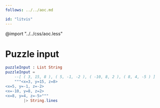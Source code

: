 ```yaml
---
follows: ../../aoc.md

id: "litvis"
---
```


@import "../../css/aoc.less"

# Puzzle input

```elm {r}
puzzleInput : List String
puzzleInput =
    --[ ( 3, 15, 8 ), ( 5, -1, -2 ), ( -10, 8, 2 ), ( 8, 4, -5 ) ]
    """<x=3, y=15, z=8>
<x=5, y=-1, z=-2>
<x=-10, y=8, z=2>
<x=8, y=4, z=-5>"""
        |> String.lines
```
